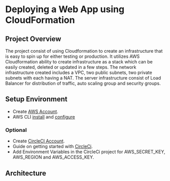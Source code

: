 # Deploying a Web App using CloudFormation

## Project Overview

The project consist of using Cloudformation to create an infrastructure that is easy to spin up for either testing or production. It utilizes AWS Cloudformation ability to create infrastructure as a stack which can be easily created, deleted or updated in a few steps. The network infrastructure created includes a VPC, two public subnets, two private subnets with each having a NAT. The server infrastructure consist of Load Balancer for distribution of traffic, auto scaling group and security groups.

## Setup Environment

* Create [AWS Account](https://aws.amazon.com/free/).
* AWS CLI [install](https://docs.aws.amazon.com/cli/latest/userguide/cli-chap-getting-started.html) and [configure](https://docs.aws.amazon.com/cli/latest/userguide/cli-configure-quickstart.html)

### Optional

* Create [CircleCI Account](https://circleci.com/signup/).
* Guide on getting started with [CircleCi](https://circleci.com/docs/getting-started).
* Add Environment Variables in the CircleCi project for AWS_SECRET_KEY, AWS_REGION and AWS_ACCESS_KEY.

## Architecture

